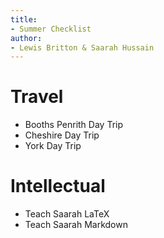 ```yaml
---
title:
- Summer Checklist
author:
- Lewis Britton & Saarah Hussain
---
```


# Travel

* Booths Penrith Day Trip 
* Cheshire Day Trip 
* York Day Trip

# Intellectual

* Teach Saarah LaTeX
* Teach Saarah Markdown
